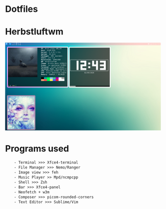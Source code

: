 # Dotfiles

# Herbstluftwm

![alt text](https://github.com/Diego-ACG/Dotfiles/blob/master/Herbstluftwm/examples/example.png)

# Programs used

		- Terminal >>> Xfce4-terminal
		- File Manager >>> Nemo/Ranger
		- Image view >>> feh
		- Music Player >> Mpd/ncmpcpp
		- Shell >>> Zsh
		- Bar >>> Xfce4-panel
		- Neofetch + w3m
		- Composer >>> picom-rounded-corners
		- Text Editor >>> Sublime/Vim
